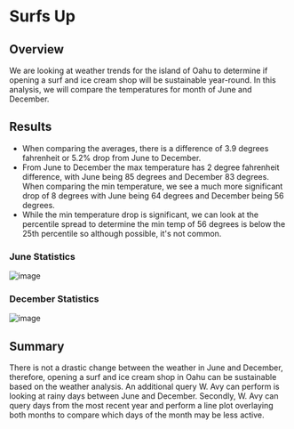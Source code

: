 # Surfs Up
## Overview
We are looking at weather trends for the island of Oahu to determine if opening a surf and ice cream shop will be sustainable year-round. In this analysis, we will compare the temperatures for month of June and December.
## Results

- When comparing the averages, there is a difference of 3.9 degrees fahrenheit or 5.2% drop from June to December. 
- From June to December the max temperature has 2 degree fahrenheit difference, with June being 85 degrees and December 83 degrees. When comparing the min temperature, we see a much more significant drop of 8 degrees with June being 64 degrees and December being 56 degrees.
- While the min temperature drop is significant, we can look at the percentile spread to determine the min temp of 56 degrees is below the 25th percentile so although possible, it's not common.  

### June Statistics
![image](https://user-images.githubusercontent.com/114771735/205521131-4eec7c2f-dbb1-46a9-a52b-1776b55ae77b.png)

### December Statistics
![image](https://user-images.githubusercontent.com/114771735/205521154-8b5e72d4-227e-44dd-a10c-49c252c61512.png)

## Summary

There is not a drastic change between the weather in June and December, therefore, opening a surf and ice cream shop in Oahu can be sustainable based on the weather analysis. An additional query W. Avy can perform is looking at rainy days between June and December. Secondly, W. Avy can query days from the most recent year and perform a line plot overlaying both months to compare which days of the month may be less active.

